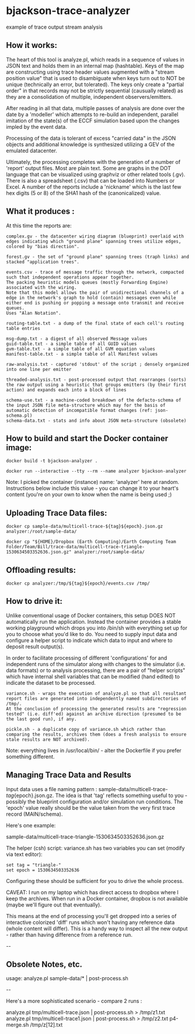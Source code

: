 # bjackson-trace-analyzer
example of trace output stream analysis

## How it works:

The heart of this tool is analyze.pl, which reads in a sequence of values in JSON text and holds them in an internal map (hashtable).
Keys of the map are constructing using trace header values augmented with a "stream position value" that is used to disambiguate when keys turn out to NOT be unique (technically an error, but tolerated).
The keys only create a "partial order" in that records may not be strictly sequential (causually related) as they are a consolidation of multiple, independent observers/emitters.

After reading in all that data, multiple passes of analysis are done over the date by a 'modeller' which attempts to re-build an independent, parallel imitation of the state(s) of the ECCF simulation based upon the changes impled by the event data.

Processing of the data is tolerant of excess "carried data" in the JSON objects and additional knowledge is synthesized utilizing a GEV of the emulated datacenter.

Ultimately, the processing completes with the generation of a number of 'report' output files.
Most are plain text.
Some are graphs in the DOT language that can be visualized using graphviz or other related tools (.gv).
There is also a spreadsheet (.csv) that can be loaded into Numbers or Excel.
A number of the reports include a 'nickname' which is the last few hex digits (5 or 8) of the SHA1 hash of the (canonicalized) value.

## What it produces :

At this time the reports are:

    complex.gv - the datacenter wiring diagram (blueprint) overlaid with edges indicating which "ground plane" spanning trees utilize edges, colored by "bias direction".

    forest.gv - the set of "ground plane" spanning trees (traph links) and stacked "application trees".

    events.csv - trace of message traffic through the network, compacted such that independent operations appear together.
    The packing heuristic models queues (mostly Forwarding Engine) associated with the wiring.
    Note that this model allows the pair of unidirectional channels of a edge in the network's graph to hold (contain) messages even while either end is pushing or popping a message onto transmit and receive queues.
    Uses "Alan Notation".

    routing-table.txt - a dump of the final state of each cell's routing table entries

    msg-dump.txt - a digest of all observed Message values
    guid-table.txt - a simple table of all GUID values
    gvm-table.txt - a simple table of all GVM equation values
    manifest-table.txt - a simple table of all Manifest values

    raw-analysis.txt - captured 'stdout' of the script ; densely organized into one line per emitter

    threaded-analysis.txt - post-processed output that rearranges (sorts) the raw output using a heuristic that groups emitters (by their first action) and expands each into a block of lines

    schema-use.txt - a machine-coded breakdown of the defacto-schema of the input JSON file meta-structure which may for the basis of automatic detection of incompatible format changes (ref: json-schema.pl)
    schema-data.txt - stats and info about JSON meta-structure (obsolete)


## How to build and start the Docker container image:

    docker build -t bjackson-analyzer .

    docker run --interactive --tty --rm --name analyzer bjackson-analyzer

Note: I picked the container (instance) name: 'analyzer' here at random.
Instructions below include this value - you can change it to your heart's content (you're on your own to know when the name is being used ;)

## Uploading Trace Data files:

    docker cp sample-data/multicell-trace-${tag}${epoch}.json.gz analyzer:/root/sample-data/

    docker cp "${HOME}/Dropbox (Earth Computing)/Earth Computing Team Folder/Team/Bill/trace-data/multicell-trace-triangle-1530634503352636.json.gz" analyzer:/root/sample-data/

## Offloading results:

    docker cp analyzer:/tmp/${tag}${epoch}/events.csv /tmp/

## How to drive it:

Unlike conventional usage of Docker containers, this setup DOES NOT automatically run the application.
Instead the container provides a stable working playground which drops you into /bin/sh with everything set up for you to choose what you'd like to do.
You need to supply input data and configure a helper script to indicate which data to input and where to deposit result output(s).

In order to facilitate processing of different 'configurations' for and independent runs of the simulator along with changes to the simulator (i.e. data formats) or to analysis processing, there are a pair of "helper scripts" which have internal shell variables that can be modified (hand edited) to indicate the dataset to be processed.

    variance.sh - wraps the execution of analyze.pl so that all resultant report files are generated into independently named subdirectories of /tmp/.
    At the conclusion of processing the generated results are "regression tested" (i.e. diff'ed) against an archive direction (presumed to be the last good run), if any.

    pickle.sh - a duplicate copy of variance.sh which rather than comparing the results, archives them (does a fresh analysis to ensure stale results are NOT archived).

Note: everything lives in /usr/local/bin/ - alter the Dockerfile if you prefer something different.

## Managing Trace Data and Results

Input data uses a file naming pattern : sample-data/multicell-trace-${tag}${epoch}.json.gz.
The idea is that 'tag' reflects something useful to you - possibly the blueprint configuration and/or simulation run conditions.
The 'epoch' value really should be the value taken from the very first trace record (MAIN/schema).

Here's one example:

sample-data/multicell-trace-triangle-1530634503352636.json.gz

The helper (csh) script: variance.sh has two variables you can set (modify via text editor):

    set tag = "triangle-"
    set epoch = 1530634503352636

Configuring these should be sufficient for you to drive the whole process.

CAVEAT: I run on my laptop which has direct access to dropbox where I keep the archives.
When run in a Docker container, dropbox is not available (maybe we'll figure out that eventually).

This means at the end of processing you'll get dropped into a series of interactive colorized 'diff' runs which won't having any reference data (whole content will differ).
This is a handy way to inspect all the new output - rather than having difference from a reference run.

--

## Obsolete Notes, etc.

usage: analyze.pl sample-data/* | post-process.sh 

--

Here's a more sophisticated scenario - compare 2 runs :

analyze.pl tmp/multicell-trace.json | post-process.sh > /tmp/z1.txt
analyze.pl tmp/multicell-trace1.json | post-process.sh > /tmp/z2.txt
p4-merge.sh /tmp/z[12].txt

